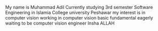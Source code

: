 My name is Muhammad Adil
Currently studying 3rd semester Software Engineering in Islamia College university Peshawar
my interest is in computer vision 
working in computer vision basic fundamental 
eagerly waiting to be computer vision engineer Insha ALLAH
